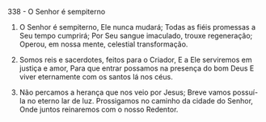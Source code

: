 338 - O Senhor é sempiterno

1. O Senhor é sempiterno, Ele nunca mudará;
   Todas as fiéis promessas a Seu tempo cumprirá;
   Por Seu sangue imaculado, trouxe regeneração;
   Operou, em nossa mente, celestial transformação.

2. Somos reis e sacerdotes, feitos para o Criador,
   E a Ele serviremos em justiça e amor,
   Para que entrar possamos na presença do bom Deus
   E viver eternamente com os santos lá nos céus.

3. Não percamos a herança que nos veio por Jesus;
   Breve vamos possuí-la no eterno lar de luz.
   Prossigamos no caminho da cidade do Senhor,
   Onde juntos reinaremos com o nosso Redentor.
